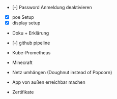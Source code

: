 - [-] Password Anmeldung deaktivieren
- [x] poe Setup 
- [x] display setup
- Doku + Erklärung

- [-] github pipeline

- Kube-Prometheus
- Minecraft


- Netz umhängen (Doughnut instead of Popcorn)
- App von außen erreichbar machen 
- Zertifikate 